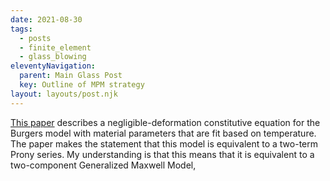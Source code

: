 ```yaml
---
date: 2021-08-30
tags:
  - posts
  - finite_element
  - glass_blowing
eleventyNavigation:
  parent: Main Glass Post
  key: Outline of MPM strategy
layout: layouts/post.njk
---
```


[This paper](https://ceramics.onlinelibrary.wiley.com/doi/full/10.1111/jace.16963) 
describes a negligible-deformation constitutive equation for the Burgers model with material parameters 
that are fit based on temperature. The paper makes the statement that
this model is equivalent to a two-term Prony series. My understanding is that 
this means that it is equivalent to a two-component Generalized Maxwell Model, 


